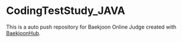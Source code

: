 # CodingTestStudy_JAVA
This is a auto push repository for Baekjoon Online Judge created with [BaekjoonHub](https://github.com/BaekjoonHub/BaekjoonHub).
